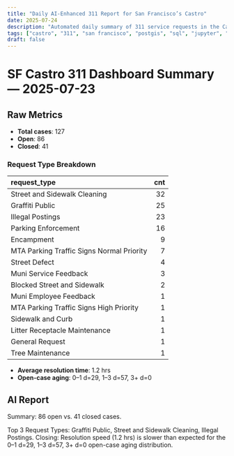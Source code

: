 ```yaml
---
title: "Daily AI-Enhanced 311 Report for San Francisco’s Castro"
date: 2025-07-24
description: "Automated daily summary of 311 service requests in the Castro neighborhood using Python, SQL, PostGIS and the smollm2:1.7b model via a local chat API."
tags: ["castro", "311", "san francisco", "postgis", "sql", "jupyter", "ai", "smollm2", "chat-api"]
draft: false
---
```


# SF Castro 311 Dashboard Summary — 2025-07-23

## Raw Metrics

- **Total cases**: 127
- **Open**:       86
- **Closed**:     41

### Request Type Breakdown

| request_type                              |   cnt |
|:------------------------------------------|------:|
| Street and Sidewalk Cleaning              |    32 |
| Graffiti Public                           |    25 |
| Illegal Postings                          |    23 |
| Parking Enforcement                       |    16 |
| Encampment                                |     9 |
| MTA Parking Traffic Signs Normal Priority |     7 |
| Street Defect                             |     4 |
| Muni Service Feedback                     |     3 |
| Blocked Street and Sidewalk               |     2 |
| Muni Employee Feedback                    |     1 |
| MTA Parking Traffic Signs High Priority   |     1 |
| Sidewalk and Curb                         |     1 |
| Litter Receptacle Maintenance             |     1 |
| General Request                           |     1 |
| Tree Maintenance                          |     1 |

- **Average resolution time**: 1.2 hrs
- **Open-case aging**:           0–1 d=29, 1–3 d=57, 3+ d=0

## AI Report

Summary: 86 open vs. 41 closed cases.

Top 3 Request Types: Graffiti Public, Street and Sidewalk Cleaning, Illegal Postings.
Closing: Resolution speed (1.2 hrs) is slower than expected for the 0–1 d=29, 1–3 d=57, 3+ d=0 open-case aging distribution.

